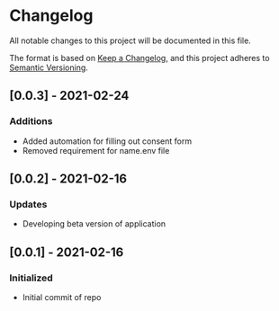 # Changelog

All notable changes to this project will be documented in this file.

The format is based on [Keep a Changelog](https://keepachangelog.com/en/1.0.0/),
and this project adheres to [Semantic Versioning](https://semver.org/spec/v2.0.0.html).

## [0.0.3] - 2021-02-24
### Additions
 - Added automation for filling out consent form
 - Removed requirement for name.env file

## [0.0.2] - 2021-02-16
### Updates
 - Developing beta version of application

## [0.0.1] - 2021-02-16
### Initialized
 - Initial commit of repo